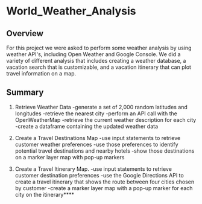 # World_Weather_Analysis
## Overview
For this project we were asked to perform some weather analysis by using weather API's, including Open Weather and Google Console. We did a variety of different analysis that includes creating a weather database, a vacation search that is customizable, and a vacation itinerary that can plot travel information on a map.

## Summary

1. Retrieve Weather Data
  -generate a set of 2,000 random latitudes and longitudes
  -retrieve the nearest city
  -perform an API call with the OpenWeatherMap
  -retrieve the current weather description for each city
  -create a dataframe containing the updated weather data

2. Create a Travel Destinations Map
  -use input statements to retrieve customer weather preferences
  -use those preferences to identify potential travel destinations and nearby hotels
  -show those destinations on a marker layer map with pop-up markers

3. Create a Travel Itinerary Map.
  -use input statements to retrieve customer destination preferences
  -use the Google Directions API to create a travel itinerary that shows the route between four cities chosen by customer
  -create a marker layer map with a pop-up marker for each city on the itinerary****
